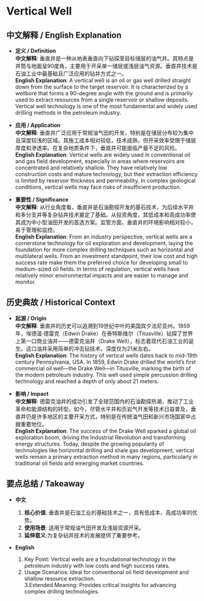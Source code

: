 # Vertical Well

## 中文解释 / English Explanation

* **定义 / Definition**  
  **中文解释**: 垂直井是一种从地表垂直向下钻探至目标储层的油气井。其特点是井筒与地面呈90度角，主要用于开采单一储层或浅层油气资源。垂直井技术是石油工业中最基础且广泛应用的钻井方式之一。  
  **English Explanation**: A vertical well is an oil or gas well drilled straight down from the surface to the target reservoir. It is characterized by a wellbore that forms a 90-degree angle with the ground and is primarily used to extract resources from a single reservoir or shallow deposits. Vertical well technology is one of the most fundamental and widely used drilling methods in the petroleum industry.

* **应用 / Application**  
  **中文解释**: 垂直井广泛应用于常规油气田的开发，特别是在储层分布较为集中且深度较浅的区域。其施工成本相对较低，技术成熟，但开采效率受限于储层厚度和渗透率。在复杂地质条件下，垂直井可能面临产量不足的风险。  
  **English Explanation**: Vertical wells are widely used in conventional oil and gas field development, especially in areas where reservoirs are concentrated and relatively shallow. They have relatively low construction costs and mature technology, but their extraction efficiency is limited by reservoir thickness and permeability. In complex geological conditions, vertical wells may face risks of insufficient production.

* **重要性 / Significance**  
  **中文解释**: 从行业角度看，垂直井是石油勘探开发的基石技术，为后续水平井和多分支井等复杂钻井技术奠定了基础。从投资角度，其低成本和高成功率使其成为中小型油田开发的首选方案。监管方面，垂直井的环境影响相对较小，易于管理和监控。  
  **English Explanation**: From an industry perspective, vertical wells are a cornerstone technology for oil exploration and development, laying the foundation for more complex drilling techniques such as horizontal and multilateral wells. From an investment standpoint, their low cost and high success rate make them the preferred choice for developing small to medium-sized oil fields. In terms of regulation, vertical wells have relatively minor environmental impacts and are easier to manage and monitor.

## 历史典故 / Historical Context

* **起源 / Origin**  
  **中文解释**: 垂直井的历史可以追溯到19世纪中叶的美国宾夕法尼亚州。1859年，埃德温·德雷克（Edwin Drake）在泰特斯维尔（Titusville）钻探了世界上第一口商业油井——德雷克油井（Drake Well），标志着现代石油工业的诞生。这口油井采用简单的冲击钻技术，深度仅为21米左右。  
  **English Explanation**: The history of vertical wells dates back to mid-19th century Pennsylvania, USA. In 1859, Edwin Drake drilled the world’s first commercial oil well—the Drake Well—in Titusville, marking the birth of the modern petroleum industry. This well used simple percussion drilling technology and reached a depth of only about 21 meters.

* **影响 / Impact**  
  **中文解释**: 德雷克油井的成功引发了全球范围内的石油勘探热潮，推动了工业革命和能源结构的转型。如今，尽管水平井和页岩气开发等技术日益普及，垂直井仍是许多地区的主要开采方式，特别是在传统油气田和新兴市场国家中占据重要地位。  
  **English Explanation**: The success of the Drake Well sparked a global oil exploration boom, driving the Industrial Revolution and transforming energy structures. Today, despite the growing popularity of technologies like horizontal drilling and shale gas development, vertical wells remain a primary extraction method in many regions, particularly in traditional oil fields and emerging market countries.

## 要点总结 / Takeaway

* **中文**  
  1. **核心价值**: 垂直井是石油工业的基础技术之一，具有低成本、高成功率的优势。  
  2. **使用场景**: 适用于常规油气田开发及浅层资源开采。  
  3. **延伸意义**:为复杂钻井技术的发展提供了重要参考。

* **English**  
  1. Key Point: Vertical wells are a foundational technology in the petroleum industry with low costs and high success rates.  
  2. Usage Scenarios: Ideal for conventional oil field development and shallow resource extraction.  
  3.Extended Meaning: Provides critical insights for advancing complex drilling technologies.